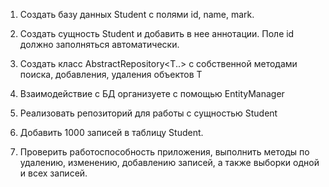 1. Создать базу данных Student с полями id, name, mark.

2. Создать сущность Student и добавить в нее аннотации. Поле id должно заполняться автоматически.

3. Создать класс AbstractRepository<T..> с собственной методами поиска, добавления, удаления объектов T

4. Взаимодействие с БД организуете с помощью EntityManager

5. Реализовать репозиторий для работы с сущностью Student

6. Добавить 1000 записей в таблицу Student.

7. Проверить работоспособность приложения, выполнить методы по удалению, изменению, добавлению записей, а также выборки одной и всех записей.